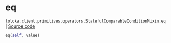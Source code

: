 # eq
`toloka.client.primitives.operators.StatefulComparableConditionMixin.eq` | [Source code](https://github.com/Toloka/toloka-kit/blob/v1.1.3/src/client/primitives/operators.py#L197)

```python
eq(self, value)
```

